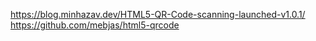 https://blog.minhazav.dev/HTML5-QR-Code-scanning-launched-v1.0.1/
https://github.com/mebjas/html5-qrcode

